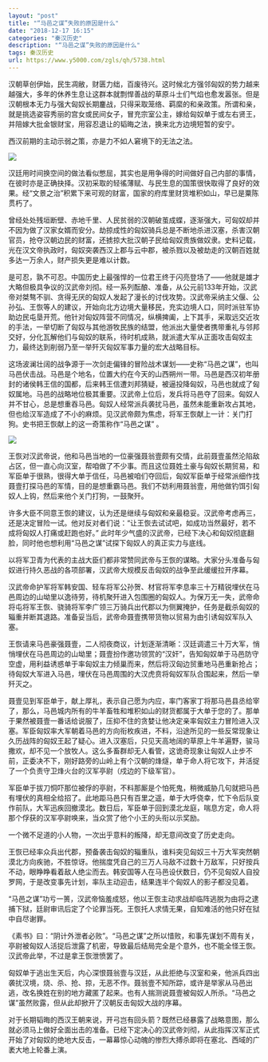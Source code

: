 ```yaml
---
layout: "post"
title: "“马邑之谋”失败的原因是什么"
date: "2018-12-17 16:15"
categories: "秦汉历史"
description: "“马邑之谋”失败的原因是什么"
tags: 秦汉历史
url: https://www.y5000.com/zgls/qh/5738.html
---
```






汉朝草创伊始，民生凋敝，财匮力绌，百废待兴。这时候北方强邻匈奴的势力越来越强大，多年的休养生息让这群本就剽悍善战的草原斗士们气焰也愈发嚣张。但是汉朝根本无力与强大匈奴长期鏖战，只得采取笼络、羁縻的和亲政策。所谓和亲，就是挑选姿容秀丽的宫女或民间女子，冒充宗室公主，嫁给匈奴单于或左右贤王，并陪嫁大批金银财宝，用容忍退让的韬晦之法，换来北方边境短暂的安宁。

西汉前期的主动示弱之策，亦是力不如人窘境下的无法之法。

![](https://img.y5000.com/uploads/allimg/161123/8-161123154950624.jpg)

汉廷用时间换空间的做法看似憋屈，其实也是用争得的时间做好自己内部的事情，在彼时亦是正确抉择。汉初采取的轻徭薄赋、与民生息的国策很快取得了良好的效果。经“文景之治”积累下来可观的财富，国家的府库里财货堆积如山，早已是粟陈贯朽了。

曾经处处残垣断壁、赤地千里、人民贫弱的汉朝破茧成蝶，逐渐强大，可匈奴却并不因为做了汉家女婿而安分。劫掠成性的匈奴骑兵总是不断地杀进汉塞，杀害汉朝官员，抢夺汉朝边民的财富，还掳掠大批汉朝子民给匈奴贵族做奴隶。史料记载，光在汉文帝执政时，匈奴突袭西汉上郡与云中郡，被杀戮以及被劫走的汉朝百姓就多达一万余人，财产损失更是难以计数。

是可忍，孰不可忍。中国历史上最强悍的一位君王终于闪亮登场了——他就是雄才大略但极具争议的汉武帝刘彻。经一系列酝酿、准备，从公元前133年开始，汉武帝对桀骜不驯、贪得无厌的匈奴人发起了漫长的讨伐攻势。汉武帝采纳主父偃、公孙弘、王恢等人的建议，开始向北方边境大量移民，充实边境人口，同时派驻军协助边民屯垦开荒。他针对匈奴阵营不同情况，纵横捭阖，上下其手，采取远交近攻的手法，一举切断了匈奴与其他游牧民族的结盟，他派出大量使者携带重礼与邻邦交好，分化瓦解他们与匈奴的联系，待时机成熟，就派遣大军从正面攻击匈奴主力，最终达到削弱乃至一举歼灭匈奴军事力量的宏大战略目标。

这场波澜壮阔的战争源于一次剑走偏锋的冒险战术谋划——史称“马邑之谋”，也叫马邑伏击战。马邑是个地名，位置大约在今天的山西朔州一带。马邑是西汉初年册封的诸侯韩王信的国都，后来韩王信遭刘邦猜疑，被逼投降匈奴，马邑也就成了匈奴属地。马邑的战略地位极其重要。汉武帝上位后，发兵将马邑夺了回来。匈奴人并不甘心，总是想重吞马邑。匈奴人经常派兵袭扰马邑，虽然未能重新攻占其地，但也给汉军造成了不小的麻烦。见汉武帝颇为焦虑，将军王恢献上一计：关门打狗。史书把王恢献上的这一奇策称作“马邑之谋”
。

![](https://img.y5000.com/uploads/allimg/161123/8-161123155002931.jpg)

王恢对汉武帝说，他和马邑当地的一位豪强聂翁壹颇有交情，此前聂壹虽然沦陷敌占区，但一直心向汉室，帮咱做了不少事。而且这位聂姓土豪与匈奴长期贸易，和军臣单于很熟，很得大单于信任，马邑被咱们夺回后，匈奴军臣单于经常派细作找聂壹打探马邑的军情，目的是想重霸马邑。我们不妨利用聂翁壹，用他做钓饵引匈奴人上钩，然后来他个关门打狗，一鼓聚歼。

许多大臣不同意王恢的建议，认为还是继续与匈奴和亲最稳妥。汉武帝考虑再三，还是决定冒险一试。他对反对者们说：“让王恢去试试吧，如成功当然最好，若不成将匈奴人打痛或赶跑也好。”
此时年少气盛的汉武帝，已经下决心和匈奴彻底翻脸，同时他也想利用“马邑之谋”试探下匈奴人的真正实力与底线。

以将军卫青为代表的主战大臣们都非常赞同武帝与王恢的谋略。大家分头准备与匈奴进行持久恶战的各项部署，汉武帝大规模反击匈奴的战争至此缓缓拉开序幕。

汉武帝命护军将军韩安国、轻车将军公孙贺、材官将军李息率三十万精锐埋伏在马邑周边的山坳里以逸待劳，待机聚歼进入包围圈的匈奴人。为保万无一失，武帝命将屯将军王恢、骁骑将军李广领三万骑兵出代郡以为侧翼掩护，任务是截杀匈奴的辎重并断其退路。准备妥当后，武帝命聂壹携带货物以贸易为由引诱匈奴军队入塞。

王恢请来马邑豪强聂壹，二人彻夜商议，计划逐渐清晰：汉廷调遣三十万大军，悄悄埋伏在马邑周边的山坳里；聂壹扮作邀功领赏的“汉奸”，告知匈奴单于马邑防守空虚，用利益诱惑单于率匈奴主力倾巢而来，然后将汉匈边贸重地马邑重新抢占；待匈奴大军进入马邑，埋伏在马邑周围的大汉虎贲将匈奴军队合围起来，然后一举歼灭之。

聂壹见到军臣单于，献上厚礼，表示自己愿为内应，率门客家丁将那马邑县丞给宰了，那么，马邑城内所有的牛羊畜牲和堆积如山的财货都属于大单于您的了。那单于果然被聂壹一番话给说服了，压抑不住的贪婪让他决定亲率匈奴主力冒险进入汉塞。军臣匈奴率大军朝着马邑的方向衔枚疾进，不料，沿途所见的一些反常现象让久历战阵的匈奴王起了疑心。进入汉塞后，只见天高地阔的草原上牛羊遍野，骏马撒欢，却不见一个放牧人。这么多畜群却无人看管，这诡奇现象让匈奴人止步不前，正委决不下，刚好路旁的山岭上有个汉朝的烽燧，单于命人将它攻下，并活捉了一个负责守卫烽火台的汉军亭尉（戍边的下级军官）。

军臣单于拔刀恫吓那位被俘的亭尉，不料那厮是个怕死鬼，稍微威胁几句就把马邑有埋伏的真相全给招了。此地距马邑只有百里之遥，单于大呼侥幸，忙下令后队变作前队，大军迅疾回撤漠北。数日后，军臣单于回到漠北龙庭，喘息方定，命人将那个俘获的汉军亭尉唤来，当众赏了他个小王的头衔以示奖励。

一个微不足道的小人物，一次出乎意料的叛降，却无意间改变了历史走向。

王恢已经率众兵出代郡，预备袭击匈奴的辎重队，谁料突见匈奴三十万大军突然朝漠北方向疾驰，不胜惊讶。他揣度凭自己的三万人马敌不过数十万敌军，只好按兵不动，眼睁睁看着敌人绝尘而去。韩安国等人在马邑设伏数日，仍不见匈奴人自投罗网，于是改变事先计划，率队主动迎击，结果连半个匈奴人的影子都没见着。

“马邑之谋”功亏一篑，汉武帝恼羞成怒，他以王恢主动求战却临阵逃脱为由将之逮捕下狱，廷尉审讯后定了个论罪当死。王恢托人求情无果，自知难活的他只好在狱中自尽谢罪。

《素书》曰：“阴计外泄者必败”。“马邑之谋”之所以惜败，和事先谋划不周有关，亭尉被匈奴人活捉后泄露了机密，导致最后结局完全是个意外，也不能全怪王恢。汉武帝此举，不过是拿王恢泄愤罢了。

匈奴单于逃出生天后，内心深恨聂翁壹与汉廷，从此拒绝与汉室和亲，他派兵四出袭扰汉境，烧、杀、抢、掠，无恶不作。聂翁壹不知所踪，或许是举家从马邑出逃，改名换姓在别的地方藏匿了起来。也有人揣测说聂壹被匈奴人所杀。“马邑之谋”虽然败露，但从此却掀开了汉朝反击匈奴大战的序幕。

对于长期韬晦的西汉王朝来说，开弓岂有回头箭？既然已经暴露了战略意图，那么就必须马上做好全面出击的准备。已经下定决心的汉武帝刘彻，从此指挥汉军正式开始了对匈奴的绝地大反击，一幕幕惊心动魄的惨烈大搏杀即将在塞北、西域的广袤大地上轮番上演。
